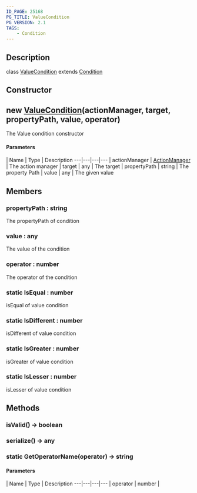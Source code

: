 ```yaml
---
ID_PAGE: 25168
PG_TITLE: ValueCondition
PG_VERSION: 2.1
TAGS:
    - Condition
---
```

## Description

class [ValueCondition](/classes/2.5/ValueCondition) extends [Condition](/classes/2.5/Condition)



## Constructor

## new [ValueCondition](/classes/2.5/ValueCondition)(actionManager, target, propertyPath, value, operator)

The Value condition constructor

#### Parameters
 | Name | Type | Description
---|---|---|---
 | actionManager | [ActionManager](/classes/2.5/ActionManager) |     The action manager
 | target | any |     The target
 | propertyPath | string |     The property Path
 | value | any |     The given value
## Members

### propertyPath : string

The propertyPath of condition

### value : any

The value of the condition

### operator : number

The operator of the condition

### static IsEqual : number

isEqual of value condition

### static IsDifferent : number

isDifferent of value condition

### static IsGreater : number

isGreater of value condition

### static IsLesser : number

isLesser of value condition

## Methods

### isValid() &rarr; boolean


### serialize() &rarr; any


### static GetOperatorName(operator) &rarr; string



#### Parameters
 | Name | Type | Description
---|---|---|---
 | operator | number |  

